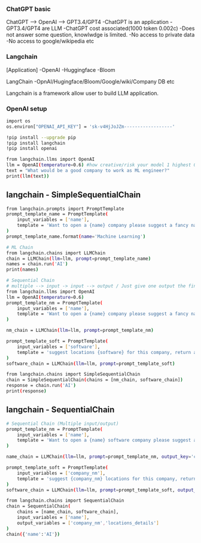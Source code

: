 
### ChatGPT basic 
ChatGPT --> OpenAI --> GPT3.4/GPT4
-ChatGPT is an application 
-GPT3.4/GPT4 are LLM
-ChatGPT cost associated(1000 token 0.002c)
-Does not answer some question, knowlwdge is limited.
-No access to private data
-No access to google/wikipedia etc

### Langchain  
[Application] 
            -OpenAI
            -Huggingface
            -Bloom

LangChain -OpnAI/Hugingface/Bloom/Google/wiki/Company DB etc 

Langchain is a framework allow user to build LLM application.

### OpenAI setup
```bash
import os
os.environ["OPENAI_API_KEY"] = 'sk-v4HjJoJZm------------------'
```

```bash
!pip install --upgrade pip
!pip install langchain
!pip install openai

from langchain.llms import OpenAI
llm = OpenAI(temperature=0.6) #how creative/risk your model 1 highest 0 lowest 
text = "What would be a good company to work as ML engineer?"
print(llm(text))
```

## langchain - SimpleSequentialChain
```bash
from langchain.prompts import PromptTemplate
prompt_template_name = PromptTemplate(
    input_variables = ['name'],
    template = 'Want to open a {name} company please suggest a fancy name?'
)
prompt_template_name.format(name='Machine Learning')

# ML Chain 
from langchain.chains import LLMChain
chain = LLMChain(llm=llm, prompt=prompt_template_name)
names = chain.run('AI')
print(names)

# Sequential Chain
# multiple --> input -> input --> output / Just give one output the final one 
from langchain.llms import OpenAI
llm = OpenAI(temperature=0.6)
prompt_template_nm = PromptTemplate(
    input_variables = ['name'],
    template = 'Want to open a {name} company please suggest a fancy name?'
)

nm_chain = LLMChain(llm=llm, prompt=prompt_template_nm)

prompt_template_soft = PromptTemplate(
    input_variables = ['software'],
    template = 'suggest locations {software} for this company, return as a list?'
)
software_chain = LLMChain(llm=llm, prompt=prompt_template_soft)

from langchain.chains import SimpleSequentialChain
chain = SimpleSequentialChain(chains = [nm_chain, software_chain])
response = chain.run('AI')
print(response)

```

## langchain - SequentialChain
```bash
# Sequential Chain (Multiple input/output)
prompt_template_nm = PromptTemplate(
    input_variables = ['name'],
    template = 'Want to open a {name} software company please suggest a fancy name?'
)

name_chain = LLMChain(llm=llm, prompt=prompt_template_nm, output_key='company_nm')

prompt_template_soft = PromptTemplate(
    input_variables = ['company_nm'],
    template = 'suggest {company_nm} locations for this company, return as a list?'
)
software_chain = LLMChain(llm=llm, prompt=prompt_template_soft, output_key='locations_details')

from langchain.chains import SequentialChain
chain = SequentialChain(
    chains = [name_chain, software_chain],
    input_variables = ['name'],
    output_variables = ['company_nm','locations_details']
)
chain({'name':'AI'})

```



